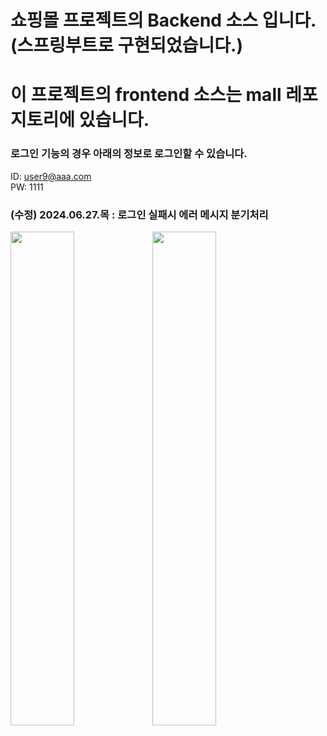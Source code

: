 # 쇼핑몰 프로젝트의 Backend 소스 입니다.(스프링부트로 구현되었습니다.)
# 이 프로젝트의 frontend 소스는 mall 레포지토리에 있습니다.

### 로그인 기능의 경우 아래의 정보로 로그인할 수 있습니다.
ID: user9@aaa.com <br>
PW: 1111

### (수정) 2024.06.27.목 : 로그인 실패시 에러 메시지 분기처리
<div style="width:100%; margin:0 auto;">
  <img src="https://github.com/likeyellow/mallapi/assets/38120188/f156399a-a13d-4c53-9ca3-13b15c21b23c" style="width:45%;
    height:45%; float:left;">
  <img src="https://github.com/likeyellow/mallapi/assets/38120188/e24c1e47-5b52-4fea-be52-ab5ea8b5de98" style="width=45%;
    height:45%; float:left;">
</div>

